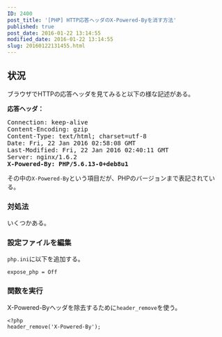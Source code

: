```yaml
---
ID: 2400
post_title: '[PHP] HTTP応答ヘッダのX-Powered-Byを消す方法'
published: true
post_date: 2016-01-22 13:14:55
modified_date: 2016-01-22 13:14:55
slug: 20160122131455.html
---
```

<p><!--more--></p>
<h2>状況</h2>
<p>ブラウザでHTTPの応答ヘッダを見てみると以下の様な記述がある。</p>
<p><b>応答ヘッダ：</b></p>
<pre>Connection: keep-alive
Content-Encoding: gzip
Content-Type: text/html; charset=utf-8
Date: Fri, 22 Jan 2016 02:58:08 GMT
Last-Modified: Fri, 22 Jan 2016 02:40:11 GMT
Server: nginx/1.6.2
<b>X-Powered-By: PHP/5.6.13-0+deb8u1</b></pre>
<p>その中の<code>X-Powered-By</code>という項目だが、PHPのバージョンまで表記されている。</p>
<h3>対処法</h3>
<p>いくつかある。</p>
<h3>設定ファイルを編集</h3>
<p><code>php.ini</code>に以下を追加する。</p>
<pre class="cmd"><code>expose_php = Off</code></pre>
<h3>関数を実行</h3>
<p>X-Powered-Byヘッダを除去するために<code>header_remove</code>を使う。</p>
<pre class="language-php"><code>&lt;?php
header_remove('X-Powered-By');</code></pre>